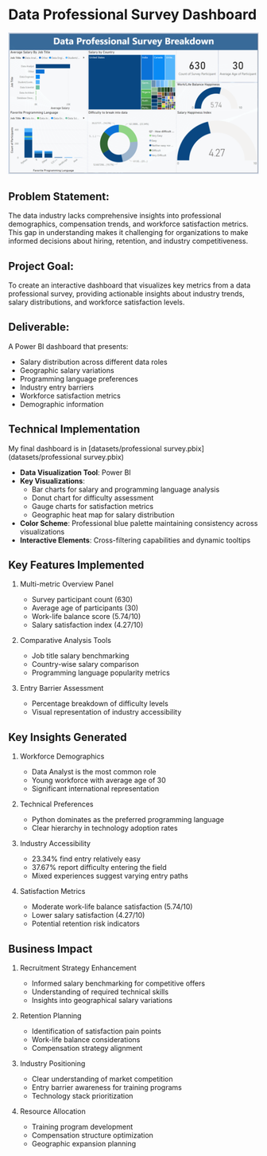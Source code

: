 # Data Professional Survey Dashboard

![Data Professional Survey Dashboard](./datasets/images/survey.PNG)

## Problem Statement: 
The data industry lacks comprehensive insights into professional demographics, compensation trends, and workforce satisfaction metrics. This gap in understanding makes it challenging for organizations to make informed decisions about hiring, retention, and industry competitiveness.

##  Project Goal: 
To create an interactive dashboard that visualizes key metrics from a data professional survey, providing actionable insights about industry trends, salary distributions, and workforce satisfaction levels.

## Deliverable: 
A Power BI dashboard that presents:
- Salary distribution across different data roles
- Geographic salary variations
- Programming language preferences
- Industry entry barriers
- Workforce satisfaction metrics
- Demographic information


## Technical Implementation
My final dashboard is in [datasets/professional survey.pbix](datasets/professional survey.pbix)
- **Data Visualization Tool**: Power BI
- **Key Visualizations**:
  - Bar charts for salary and programming language analysis
  - Donut chart for difficulty assessment
  - Gauge charts for satisfaction metrics
  - Geographic heat map for salary distribution
- **Color Scheme**: Professional blue palette maintaining consistency across visualizations
- **Interactive Elements**: Cross-filtering capabilities and dynamic tooltips

## Key Features Implemented
1. Multi-metric Overview Panel
   - Survey participant count (630)
   - Average age of participants (30)
   - Work-life balance score (5.74/10)
   - Salary satisfaction index (4.27/10)

2. Comparative Analysis Tools
   - Job title salary benchmarking
   - Country-wise salary comparison
   - Programming language popularity metrics

3. Entry Barrier Assessment
   - Percentage breakdown of difficulty levels
   - Visual representation of industry accessibility

## Key Insights Generated
1. Workforce Demographics
   - Data Analyst is the most common role
   - Young workforce with average age of 30
   - Significant international representation

2. Technical Preferences
   - Python dominates as the preferred programming language
   - Clear hierarchy in technology adoption rates

3. Industry Accessibility
   - 23.34% find entry relatively easy
   - 37.67% report difficulty entering the field
   - Mixed experiences suggest varying entry paths

4. Satisfaction Metrics
   - Moderate work-life balance satisfaction (5.74/10)
   - Lower salary satisfaction (4.27/10)
   - Potential retention risk indicators

## Business Impact
1. Recruitment Strategy Enhancement
   - Informed salary benchmarking for competitive offers
   - Understanding of required technical skills
   - Insights into geographical salary variations

2. Retention Planning
   - Identification of satisfaction pain points
   - Work-life balance considerations
   - Compensation strategy alignment

3. Industry Positioning
   - Clear understanding of market competition
   - Entry barrier awareness for training programs
   - Technology stack prioritization

4. Resource Allocation
   - Training program development
   - Compensation structure optimization
   - Geographic expansion planning